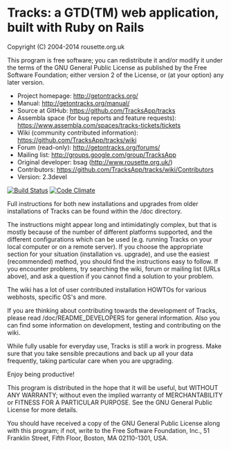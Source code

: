 # Tracks: a GTD(TM) web application, built with Ruby on Rails
Copyright (C) 2004-2014 rousette.org.uk

This program is free software; you can redistribute it and/or
modify it under the terms of the GNU General Public License
as published by the Free Software Foundation; either version 2
of the License, or (at your option) any later version.

* Project homepage: http://getontracks.org/
* Manual: http://getontracks.org/manual/
* Source at GitHub: https://github.com/TracksApp/tracks
* Assembla space (for bug reports and feature requests): https://www.assembla.com/spaces/tracks-tickets/tickets
* Wiki (community contributed information): https://github.com/TracksApp/tracks/wiki
* Forum (read-only): http://getontracks.org/forums/
* Mailing list: http://groups.google.com/group/TracksApp
* Original developer: bsag (http://www.rousette.org.uk/)
* Contributors: https://github.com/TracksApp/tracks/wiki/Contributors
* Version: 2.3devel

[![Build Status](https://travis-ci.org/TracksApp/tracks.png?branch=master)](https://travis-ci.org/TracksApp/tracks)
[![Code Climate](https://codeclimate.com/github/TracksApp/tracks.png)](https://codeclimate.com/github/TracksApp/tracks)

Full instructions for both new installations and upgrades from older installations of Tracks
can be found within the /doc directory.

The instructions might appear long and intimidatingly complex, but that is
mostly because of the number of different platforms supported, and the
different configurations which can be used (e.g. running Tracks on your local
computer or on a remote server). If you choose the appropriate section for your
situation (installation vs. upgrade), and use the easiest (recommended) method,
you should find the instructions easy to follow. If you encounter problems, try
searching the wiki, forum or mailing list (URLs above), and ask a question if
you cannot find a solution to your problem.

The wiki has a lot of user contributed installation HOWTOs for various webhosts, specific OS's and more.

If you are thinking about contributing towards the development of Tracks,
please read /doc/README_DEVELOPERS for general information. Also you can find
some information on development, testing and contributing on the wiki.

While fully usable for everyday use, Tracks is still a work in progress. Make
sure that you take sensible precautions and back up all your data frequently,
taking particular care when you are upgrading.

Enjoy being productive!

This program is distributed in the hope that it will be useful,
but WITHOUT ANY WARRANTY; without even the implied warranty of
MERCHANTABILITY or FITNESS FOR A PARTICULAR PURPOSE.  See the
GNU General Public License for more details.

You should have received a copy of the GNU General Public License
along with this program; if not, write to the Free Software
Foundation, Inc., 51 Franklin Street, Fifth Floor, Boston, MA  02110-1301, USA.
